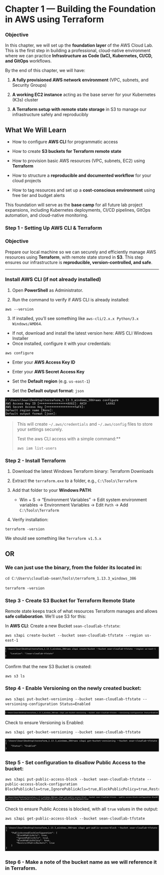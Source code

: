 # Chapter 1 — Building the Foundation in AWS using Terraform

### Objective
In this chapter, we will set up the **foundation layer** of the AWS Cloud Lab. This is the first step in building a professional, cloud-native environment where we can practice **Infrastructure as Code (IaC), Kubernetes, CI/CD, and GitOps** workflows.

By the end of this chapter, we will have:

1. **A fully provisioned AWS network environment** (VPC, subnets, and Security Groups)
    
2. **A working EC2 instance** acting as the base server for your Kubernetes (K3s) cluster
    
3. **A Terraform setup with remote state storage** in S3 to manage our infrastructure safely and reproducibly
        

## **What We Will Learn**

- How to configure **AWS CLI** for programmatic access
    
- How to create **S3 buckets for Terraform remote state**
    
- How to provision basic AWS resources (VPC, subnets, EC2) using **Terraform**
    
- How to structure a **reproducible and documented workflow** for your cloud projects
    
- How to tag resources and set up a **cost-conscious environment** using free tier and budget alerts

This foundation will serve as the **base camp** for all future lab project expansions, including Kubernetes deployments, CI/CD pipelines, GitOps automation, and cloud-native monitoring.

### Step 1 - Setting Up AWS CLI & Terraform

### **Objective**
Prepare our local machine so we can securely and efficiently manage AWS resources using **Terraform**, with remote state stored in **S3**. This step ensures our infrastructure is **reproducible, version-controlled, and safe**.

---

### Install AWS CLI (if not already installed)

1. Open **PowerShell** as Administrator.
    
2. Run the command to verify if AWS CLI is already installed:
```
aws --version
```
3. If installed, you’ll see something like `aws-cli/2.x.x Python/3.x Windows/AMD64`.
- If not, download and install the latest version here: AWS CLI Windows Installer
- Once installed, configure it with your credentials:
```
aws configure
  ```
  - Enter your **AWS Access Key ID**
    
- Enter your **AWS Secret Access Key**
    
- Set the **Default region** (e.g. `us-east-1`)
    
- Set the **Default output format**: `json`

![aws configure connection](images/0.png)

> This will create `~/.aws/credentials` and `~/.aws/config` files to store your settings securely.
> 
> Test the aws CLI access with a simple command:**
> ```
> aws iam list-users
> ```

### Step 2 - Install Terraform

1. Download the latest Windows Terraform binary: Terraform Downloads
2. Extract the `terraform.exe` to a folder, e.g., `C:\Tools\Terraform`
    
3. Add that folder to your **Windows PATH**:
    
    - Win + S → “Environment Variables” → Edit system environment variables → Environment Variables → Edit `Path` → Add `C:\Tools\Terraform`
        
4. Verify installation:
  ```
terraform -version
```

We should see something like `Terraform v1.5.x`

## OR
### We can just use the binary, from the folder its located in:
```
cd C:\Users\cloudlab-sean\Tools\terraform_1.13.3_windows_386

terraform -version
```

### Step 3 - Create S3 Bucket for Terraform Remote State

Remote state keeps track of what resources Terraform manages and allows **safe collaboration**. We’ll use S3 for this:

In **AWS CLI**:
Create a new Bucket `sean-cloudlab-tfstate`:
```
aws s3api create-bucket --bucket sean-cloudlab-tfstate --region us-east-1
```
![aws configure connection](images/1.png)

Confirm that the new S3 Bucket is created:
```
aws s3 ls
```


### Step 4 - Enable Versioning on the newly created bucket:
```
aws s3api put-bucket-versioning --bucket sean-cloudlab-tfstate --versioning-configuration Status=Enabled
```
![s3 enable bucket versioning](images/2-1.png)

Check to ensure Versioning is Enabled:
```
aws s3api get-bucket-versioning --bucket sean-cloudlab-tfstate
```
![confirm s3 bucket versioning](images/2-2.png)


### Step 5 - Set configuration to **disallow Public Access** to the bucket:
```
aws s3api put-public-access-block --bucket sean-cloudlab-tfstate --public-access-block-configuration BlockPublicAcls=true,IgnorePublicAcls=true,BlockPublicPolicy=true,RestrictPublicBuckets=true
```
![s3 disable public access](images/3-1.png)

Check to ensure Public Access is blocked, with all `true` values in the output:
```
aws s3api get-public-access-block --bucket sean-cloudlab-tfstate
```
![confirm s3 bucket versioning](images/3-2.png)
    
### Step 6 - Make a note of the **bucket name** as we will reference it in Terraform.

